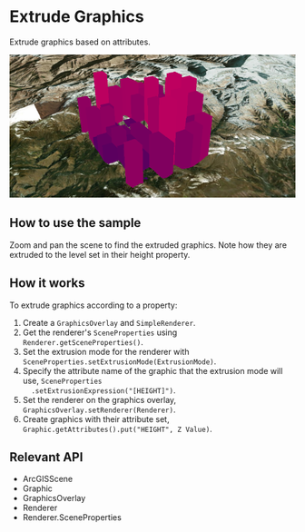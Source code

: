<h1>Extrude Graphics</h1>

<p>Extrude graphics based on attributes.</p>

<p><img src="ExtrudeGraphics.png"/></p>

<h2>How to use the sample</h2>

<p>Zoom and pan the scene to find the extruded graphics. Note how they are extruded to the level set in their height
  property.</p>

<h2>How it works</h2>

<p>To extrude graphics according to a property:</p>

<ol>
  <li>Create a <code>GraphicsOverlay</code> and <code>SimpleRenderer</code>.</li>
  <li>Get the renderer's <code>SceneProperties</code> using <code>Renderer.getSceneProperties()</code>.</li>
  <li>Set the extrusion mode for the renderer with <code>SceneProperties.setExtrusionMode(ExtrusionMode)</code>.</li>
  <li>Specify the attribute name of the graphic that the extrusion mode will use, <code>SceneProperties
  .setExtrusionExpression("[HEIGHT]")</code>.</li>
  <li>Set the renderer on the graphics overlay, <code>GraphicsOverlay.setRenderer(Renderer)</code>.</li>
  <li>Create graphics with their attribute set, <code>Graphic.getAttributes().put("HEIGHT", Z Value)</code>.</li>
</ol>

<h2>Relevant API</h2>

<ul>
  <li>ArcGISScene</li>
  <li>Graphic</li>
  <li>GraphicsOverlay</li>
  <li>Renderer</li>
  <li>Renderer.SceneProperties</li>
</ul>



